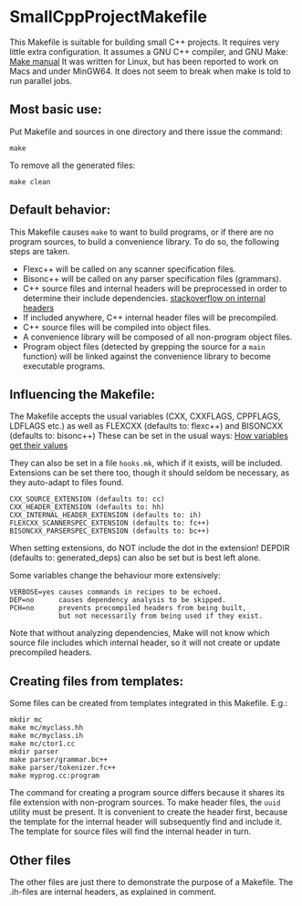 # SmallCppProjectMakefile
This Makefile is suitable for building small C++ projects.
It requires very little extra configuration.
It assumes a GNU C++ compiler, and GNU Make:
[Make manual](https://www.gnu.org/software/make/manual/)
It was written for Linux, but has been reported to work on Macs and under
MinGW64. It does not seem to break when make is told to run parallel jobs.

## Most basic use:

Put Makefile and sources in one directory and there issue the command:

    make

To remove all the generated files:

    make clean

## Default behavior:

This Makefile causes `make` to want to build programs, or if there
are no program sources, to build a convenience library. To do so, the
following steps are taken.

* Flexc++ will be called on any scanner specification files.
* Bisonc++ will be called on any parser specification files (grammars).
* C++ source files and internal headers will be preprocessed in order to
  determine their include dependencies.
  [stackoverflow on internal headers](https://stackoverflow.com/questions/11063355/is-anyone-familiar-with-the-implementation-internal-header-ih)
* If included anywhere, C++ internal header files will be precompiled.
* C++ source files will be compiled into object files.
* A convenience library will be composed of all non-program object files.
* Program object files (detected by grepping the source for a `main`
  function) will be linked against the convenience library to become
  executable programs.

## Influencing the Makefile:

The Makefile accepts the usual variables (CXX, CXXFLAGS, CPPFLAGS,
LDFLAGS etc.) as well as FLEXCXX (defaults to: flexc++) and BISONCXX
(defaults to: bisonc++) These can be set in the usual ways:
[How variables get their values](https://www.gnu.org/software/make/manual/html_node/Values.html#Values)

They can also be set in a file `hooks.mk`, which if it exists, will be
included. Extensions can be set there too, though it should seldom be
necessary, as they auto-adapt to files found.

    CXX_SOURCE_EXTENSION (defaults to: cc)
    CXX_HEADER_EXTENSION (defaults to: hh)
    CXX_INTERNAL_HEADER_EXTENSION (defaults to: ih)
    FLEXCXX_SCANNERSPEC_EXTENSION (defaults to: fc++)
    BISONCXX_PARSERSPEC_EXTENSION (defaults to: bc++)

When setting extensions, do NOT include the dot in the extension!
DEPDIR (defaults to: generated_deps) can also be set but is best left alone.

Some variables change the behaviour more extensively:

    VERBOSE=yes causes commands in recipes to be echoed.
    DEP=no      causes dependency analysis to be skipped.
    PCH=no      prevents precompiled headers from being built,
                but not necessarily from being used if they exist.

Note that without analyzing dependencies, Make will not know which
source file includes which internal header, so it will not create or
update precompiled headers.

## Creating files from templates:

Some files can be created from templates integrated in this Makefile.
E.g.:

    mkdir mc
    make mc/myclass.hh
    make mc/myclass.ih
    make mc/ctor1.cc
    mkdir parser
    make parser/grammar.bc++
    make parser/tokenizer.fc++
    make myprog.cc:program

The command for creating a program source differs because it shares its
file extension with non-program sources.
To make header files, the `uuid` utility must be present.
It is convenient to create the header first, because the template for the
internal header will subsequently find and include it. The template for
source files will find the internal header in turn.

## Other files
The other files are just there to demonstrate the purpose of a Makefile.
The .ih-files are internal headers, as explained in comment.
